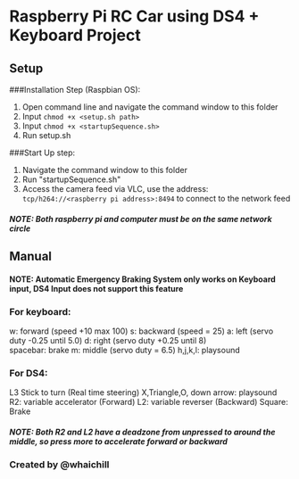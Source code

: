 # Raspberry Pi RC Car using DS4 + Keyboard Project

## Setup
###Installation Step (Raspbian OS):

1. Open command line and navigate the command window to this folder
2. Input ```chmod +x <setup.sh path>```
3. Input ```chmod +x <startupSequence.sh>```
3. Run setup.sh

###Start Up step:
1. Navigate the command window to this folder
2. Run "startupSequence.sh"
3. Access the camera feed via VLC, use the address: ```tcp/h264://<raspberry pi address>:8494``` to connect to the network feed
##### NOTE: Both raspberry pi and computer must be on the same network circle


## Manual
#### NOTE: Automatic Emergency Braking System only works on Keyboard input, DS4 Input does not support this feature

### For keyboard:
w: forward (speed +10 max 100)
s: backward (speed = 25)
a: left (servo duty -0.25 until 5.0)
d: right (servo duty +0.25 until 8)\
spacebar: brake
m: middle (servo duty = 6.5)
h,j,k,l: playsound

### For DS4:

L3 Stick to turn (Real time steering)
X,Triangle,O, down arrow: playsound
R2: variable accelerator (Forward)
L2: variable reverser (Backward)
Square: Brake

##### NOTE: Both R2 and L2 have a deadzone from unpressed to around the middle, so press more to accelerate forward or backward

### Created by @whaichill


